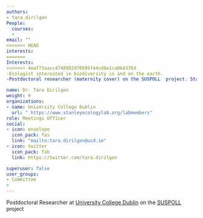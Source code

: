 ```yaml
---
authors:
- tara_dirilgen
People: 
  courses:
  - 
email: ""
<<<<<<< HEAD
interests: 
=======
Interests: 
>>>>>>> 4ea773aacc4748982d70595f44cd6e1ca864376d
-Ecologist interested in biodiversity in and on the earth.
-Postdoctoral researcher (maternity cover) on the SUSPOLL  project. Starting an IRC  postdoctoral fellowship in January 2021 working on the project From Roots to Pollinators: How above- and below-ground organisms interact through plants.

name: Dr. Tara Dirilgen
weight: 9
organizations:
- name: University College Dublin
  url: " https://www.stanleyecologylab.org/labmembers"
role: Meetings Officer
social:
- icon: envelope
  icon_pack: fas
  link: "mailto:tara.dirilgen@ucd.ie"
- icon: twitter
  icon_pack: fab
  link: https://twitter.com/tara.dirilgen

superuser: false
user_groups:
- Committee
- 
---
```


Postdoctoral Researcher at [University College Dublin](https://www.stanleyecologylab.org/labmembers) on the [SUSPOLL](https://suspoll.ucd.ie/) project

